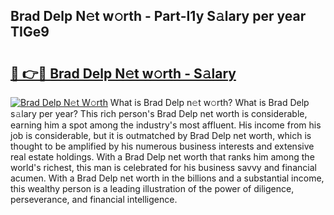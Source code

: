 ## Brad Delp N𝚎t w𝚘rth - Part-I1y S𝚊lary per year TIGe9

# <h2><a href="http://gc1luc.nevu.top/?p=Brad+Delp">🔗 👉🔴 Brad Delp N𝚎t w𝚘rth - S𝚊lary</a></h2>

[![Brad Delp N𝚎t W𝚘rth](https://i.imgur.com/Oavwk0R.jpeg)](http://gc1luc.nevu.top/?p=Brad+Delp)
What is Brad Delp n𝚎t w𝚘rth? What is Brad Delp s𝚊lary per year?
This rich person's Brad Delp net worth is considerable, earning him a spot among the industry's most affluent. His income from his job is considerable, but it is outmatched by Brad Delp net worth, which is thought to be amplified by his numerous business interests and extensive real estate holdings. With a Brad Delp net worth that ranks him among the world's richest, this man is celebrated for his business savvy and financial acumen. With a Brad Delp net worth in the billions and a substantial income, this wealthy person is a leading illustration of the power of diligence, perseverance, and financial intelligence.
